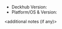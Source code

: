 <Your feedback content here>

- Deckhub Version: 
- Platform/OS & Version: 

<additional notes (if any)>
